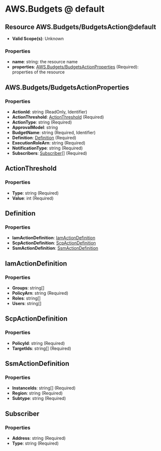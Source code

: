 # AWS.Budgets @ default

## Resource AWS.Budgets/BudgetsAction@default
* **Valid Scope(s)**: Unknown
### Properties
* **name**: string: the resource name
* **properties**: [AWS.Budgets/BudgetsActionProperties](#awsbudgetsbudgetsactionproperties) (Required): properties of the resource

## AWS.Budgets/BudgetsActionProperties
### Properties
* **ActionId**: string (ReadOnly, Identifier)
* **ActionThreshold**: [ActionThreshold](#actionthreshold) (Required)
* **ActionType**: string (Required)
* **ApprovalModel**: string
* **BudgetName**: string (Required, Identifier)
* **Definition**: [Definition](#definition) (Required)
* **ExecutionRoleArn**: string (Required)
* **NotificationType**: string (Required)
* **Subscribers**: [Subscriber](#subscriber)[] (Required)

## ActionThreshold
### Properties
* **Type**: string (Required)
* **Value**: int (Required)

## Definition
### Properties
* **IamActionDefinition**: [IamActionDefinition](#iamactiondefinition)
* **ScpActionDefinition**: [ScpActionDefinition](#scpactiondefinition)
* **SsmActionDefinition**: [SsmActionDefinition](#ssmactiondefinition)

## IamActionDefinition
### Properties
* **Groups**: string[]
* **PolicyArn**: string (Required)
* **Roles**: string[]
* **Users**: string[]

## ScpActionDefinition
### Properties
* **PolicyId**: string (Required)
* **TargetIds**: string[] (Required)

## SsmActionDefinition
### Properties
* **InstanceIds**: string[] (Required)
* **Region**: string (Required)
* **Subtype**: string (Required)

## Subscriber
### Properties
* **Address**: string (Required)
* **Type**: string (Required)

